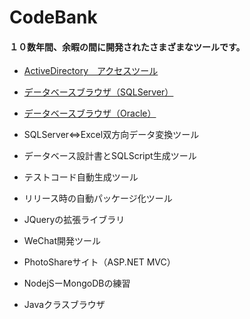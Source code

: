 # CodeBank
<h4>１０数年間、余暇の間に開発されたさまざまなツールです。</h4>

* <a href="/VB.NET/ADAccesser">ActiveDirectory　アクセスツール</a>

* <a href="/VB.NET/SqlViewer">データベースブラウザ（SQLServer）</a>

* <a href="VB.NET/OraSqlViewer">データベースブラウザ（Oracle）</a>

* SQLServer<=>Excel双方向データ変換ツール

* データベース設計書とSQLScript生成ツール

* テストコード自動生成ツール

* リリース時の自動パッケージ化ツール

* JQueryの拡張ライブラリ 

* WeChat開発ツール

* PhotoShareサイト（ASP.NET MVC）

* NodejSーMongoDBの練習

* Javaクラスブラウザ


